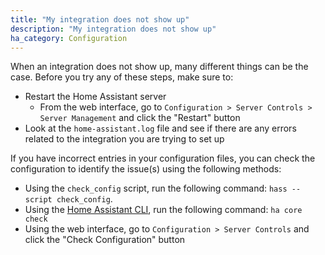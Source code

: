 ```yaml
---
title: "My integration does not show up"
description: "My integration does not show up"
ha_category: Configuration
---
```


When an integration does not show up, many different things can be the case. Before you try any of these steps, make sure to: 

- Restart the Home Assistant server
  - From the web interface, go to `Configuration > Server Controls > Server Management` and click the "Restart" button
- Look at the `home-assistant.log` file and see if there are any errors related to the integration you are trying to set up

If you have incorrect entries in your configuration files, you can check the configuration to identify the issue(s) using the following methods: 

- Using the `check_config` script, run the following command: `hass --script check_config`. 
- Using the [Home Assistant CLI](https://www.home-assistant.io/hassio/commandline/), run the following command: `ha core check`
- Using the web interface, go to `Configuration > Server Controls` and click the "Check Configuration" button
